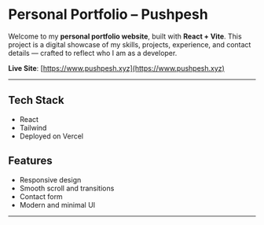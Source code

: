 # Personal Portfolio – Pushpesh

Welcome to my **personal portfolio website**, built with **React + Vite**. This project is a digital showcase of my skills, projects, experience, and contact details — crafted to reflect who I am as a developer.

**Live Site**: [https://www.pushpesh.xyz](https://www.pushpesh.xyz)

---

##  Tech Stack

- React
- Tailwind
- Deployed on Vercel



## Features

- Responsive design
- Smooth scroll and transitions
- Contact form
- Modern and minimal UI

---

